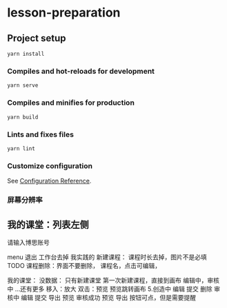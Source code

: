 # lesson-preparation

## Project setup
```
yarn install
```

### Compiles and hot-reloads for development
```
yarn serve
```

### Compiles and minifies for production
```
yarn build
```

### Lints and fixes files
```
yarn lint
```

### Customize configuration
See [Configuration Reference](https://cli.vuejs.org/config/).
### 屏幕分辨率
## 我的课堂：列表左侧
请输入博思账号

menu 退出
工作台去掉
我实践的
新建课程：
课程时长去掉，图片不是必填 TODO
课程删除：界面不要删除，
课程名，点击可编辑，

我的课堂：
没数据： 只有新建课堂
第一次新建课程，直接到画布
编辑中，审核中
...还有更多
移入：放大 
双击：预览
预览跳转画布
5.创造中 编辑 提交 删除 
  审核中 编辑 提交 导出 预览
  审核成功 预览 导出
  按钮可点，但是需要提醒
